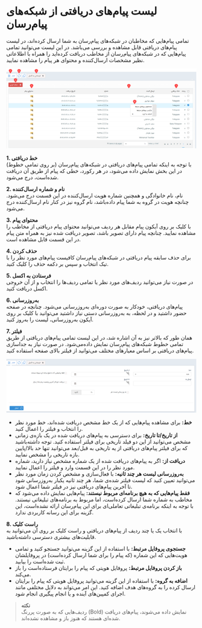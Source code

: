 # لیست پیام‌های دریافتی از شبکه‌های پیام‌رسان
تمامی پیام‌هایی که مخاطبان در شبکه‌های پیام‌رسان به شما ارسال کرده‌اند، در لیست پیام‌های دریافتی قابل مشاهده و بررسی می‌باشد. در این لیست می‌توانید تمامی پیام‌هایی که در شبکه‌های پیام‌رسان از مخاطب دریافت کرده‌اید را همراه با اطلاعاتی نظیر مشخصات ارسال‌کننده و محتوای هر پیام را مشاهده نمایید.<br>

![لیست پیام‌های دریافتی](./Image/social-network-received-list.png)

**1. خط دریافتی** <br>
با توجه به اینکه تمامی پیام‌های دریافتی در شبکه‌های پیام‌رسان (بر روی تمامی خطوط) در این بخش نمایش داده می‌شود، در هر رکورد، خطی که پیام از طریق آن دریافت شده‌است، درج می‌شود.<br>

**2. نام و شماره ارسال‌کننده**<br>
نام، نام خانوادگی و همچنین شماره هویت ارسال‌کننده در این قسمت درج می‌شود. چنانچه هویت در گروه به شما پیام داده‌باشد، نام گروه نیز در کنار نام ارسال‌کننده درج می‌شود.<br>

**3. محتوای پیام**<br>
با کلیک بر روی آیکون پیام مقابل هر ردیف می‌توانید محتوای پیام دریافتی از مخاطب را مشاهده نمایید. چنانچه پیام دارای تصویر باشد، تصویر دریافت شده نیز به همراه متن پیام در این قسمت قابل مشاهده است.<br>

**4. حذف کردن**<br>
برای حذف سابقه پیام دریافتی در شبکه‌های پیام‌رسان کافیست پیام‌های مورد نظر را با تیک انتخاب و سپس بر دکمه حذف را کلیک کنید.<br>

**5. فرستادن به اکسل**<br>
در صورت نیاز می‌توانید ردیف‌های مورد نظر یا تمامی ردیف‌ها را انتخاب و از آن خروجی اکسل دریافت کنید. <br>

**6. به‌روزرسانی**<br>
پیام‌های دریافتی، خودکار به صورت دوره‌ای به‌روزرسانی می‌شود. چنانچه در صفحه حضور داشتید و در لحظه، به به‌روزرسانی دستی نیاز داشتید می‌توانید با کلیک بر روی آیکون به‌روزرسانی،‌ لیست را به‌روز کنید. <br>

**7. فیلتر**<br>
همان طور که بالاتر نیز به آن اشاره شد، در این لیست تمامی پیام‌های دریافتی از طریق تمامی خطوط شبکه‌های پیام‌رسان نمایش داده‌می‌شود. در صورت نیاز به جداسازی پیام‌های دریافتی بر اساس معیارهای مختلف می‌توانید از فیلتر بالای صفحه استفاده کنید. <br>

![فیلتر پیام‌های دریافتی](./Image/social-network-received-list-filter.png)

- **خط:** برای مشاهده پیام‌هایی که از یک خط مشخص دریافت شده‌اند، خط مورد نظر را انتخاب و فیلتر را اعمال کنید.
- **از تاریخ/تا تاریخ:** برای دسترسی به پیام‌های دریافت شده در یک بازه‌ی زمانی مشخص می‌توانید از این دو فیلد تاریخی برای فیلتر استفاده کنید. توجه داشته‌باشید که برای فیلتر پیام‌های دریافتی از یه تاریخی به قبل/بعد می‌توانید تنها حد بالا/پایین بازه تاریخی را مشخص نمایید.
- **دریافت از:** اگر به پیام‌های دریافت شده از یک شماره مشخص نیاز دارید، شماره مورد نظر را در این قسمت وارد و فیلتر را اعمال نمایید.
- **به‌روزرسانی لیست هر چند ثانیه:** با فعال‌سازی و مشخص کردن زمان مورد نظر می‌توانید تعیین کنید که لیست فیلتر شده‌ی شما، هر چند ثانیه یکبار به‌روزرسانی شود تا آخرین پیام‌های دریافتی نیز در فیلتر شما اعمال شود.<br>
- **فقط پیام‌هایی که به هیچ برنامه‌ای مربوط نیستند:** پیام‌هایی نمایش داده می‌شود که مخاطب به شماره شما ارسال کرده‌است، اما مربوط به برنامه‌های تبلیغاتی  نیستند. با توجه به اینکه برنامه‌‌ی تبلیغاتی تعاملی‌ای برای این پیام‌رسان ارائه نشده‌است، این گزینه برای این رسانه کاربردی ندارد.<br>

**8. راست کلیک**<br>
با انتخاب یک یا چند ردیف از پیام‌های دریافتی و راست کلیک بر روی آن می‌توانید به قابلیت‌های بیشتری دسترسی داشته‌باشید.<br>
- **جستجوی پروفایل مرتبط:** با استفاده از این گزینه می‌توانید جستجو کنید و تمامی هویت‌هایی که این شماره (که پیام را برای شما ارسال کرده‌است) در پروفایلشان ثبت شده‌است را بیابید.
- **باز کردن پروفایل مرتبط:** پروفایل هویتی که پیام را برایتان فرستاده‌است را باز می‌کند.
- **اضافه به گروه:** با استفاده از این گزینه می‌توانید پروفایل هویتی که پیام را برایتان ارسال کرده را به گروه‌های هدف اضافه کنید. این امر می‌تواند به دلایل مختلفی مانند اجرای کمپین‌‌های آینده و یا انجام پیگیری انجام شود.<br>

> **نکته**<br>
> ردیف‌هایی که به صورت پررنگ (Bold) نمایش داده می‌شوند، پیام‌های دریافت شده‌ای هستند که هنوز باز و مشاهده نشده‌اند.<br>